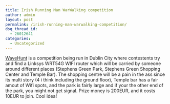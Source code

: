 ```yaml
---
title: Irish Running Man WarWalking competition
author: admin
layout: post
permalink: /irish-running-man-warwalking-competition/
dsq_thread_id:
  - 26012641
categories:
  - Uncategorized
---
```

[WaveHunt][1] is a competition being run in Dublin City where contestents try and find a Linksys WRT54G WIFI router which will be carried by someone around different places (Stephens Green Park, Stephens Green Shopping Center and Temple Bar). The shopping centre will be a pain in the ass since its multi story (4 i think including the ground floor), Temple bar has a fair amout of Wifi spots, and the park is fairly large and if your the other end of the park, you might not get signal. Prize money is 200EUR, and it costs 10EUR to join. Cool idea!

 [1]: http://wavehunt.redbrick.dcu.ie/